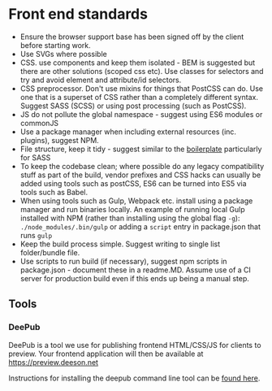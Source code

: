 Front end standards
===================

- Ensure the browser support base has been signed off by the client before starting work.
- Use SVGs where possible
- CSS. use components and keep them isolated - BEM is suggested but there are other solutions (scoped css etc). Use classes for selectors and try and avoid element and attribute/id selectors.
- CSS preprocessor. Don't use mixins for things that PostCSS can do. Use one that is a superset of CSS rather than a completely different syntax. Suggest SASS (SCSS) or using post processing (such as PostCSS).
- JS do not pollute the global namespace - suggest using ES6 modules or commonJS
- Use a package manager when including external resources (inc. plugins), suggest NPM.
- File structure, keep it tidy - suggest similar to the [boilerplate](https://bitbucket.org/deesongroup6346/bootstrap_boilerplate/src/0c8b36af709c?at=master) particularly for SASS
- To keep the codebase clean; where possible do any legacy compatibility stuff as part of the build, vendor prefixes and CSS hacks can usually be added using tools such as postCSS, ES6 can be turned into ES5 via tools such as Babel. 
- When using tools such as Gulp, Webpack etc. install using a package manager and run binaries locally. An example of running local Gulp installed with NPM (rather than installing using the global flag `-g`): `./node_modules/.bin/gulp` or adding a `script` entry in package.json that runs `gulp`
- Keep the build process simple. Suggest writing to single list folder/bundle file.
- Use scripts to run build (if necessary), suggest npm scripts in package.json - document these in a readme.MD. Assume use of a CI server for production build even if this ends up being a manual step.

Tools
-----

### DeePub

DeePub is a tool we use for publishing frontend HTML/CSS/JS for clients to preview.
Your frontend application will then be available at https://preview.deeson.net

Instructions for installing the deepub command line tool can be [found here](https://bitbucket.org/deesongroup6346/deepub).
